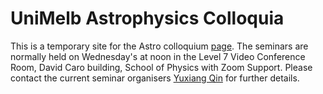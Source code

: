 # UniMelb Astrophysics Colloquia

This is a temporary site for the Astro colloquium [page](https://astro.physics.unimelb.edu.au/colloquium/). The seminars are normally held on Wednesday's at noon in the Level 7 Video Conference Room, David Caro building, School of Physics with Zoom Support. Please contact the current seminar organisers [Yuxiang Qin](mailto:yuxiang.qin@unimelb.edu.au) for further details. 
